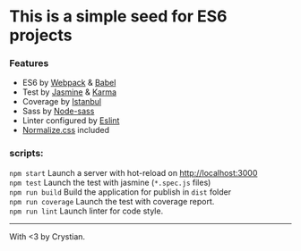 # This is a simple seed for ES6 projects

### Features

* ES6 by [Webpack](https://webpack.js.org/) & [Babel](https://babeljs.io/)
* Test by [Jasmine](https://jasmine.github.io/) & [Karma](https://karma-runner.github.io/4.0/index.html)
* Coverage by [Istanbul](https://istanbul.js.org/)
* Sass by [Node-sass](https://github.com/sass/node-sass)
* Linter configured by [Eslint](https://eslint.org/)
* [Normalize.css](https://necolas.github.io/normalize.css/) included


### scripts:

`npm start` Launch a server with hot-reload on [http://localhost:3000](http://localhost:3000)  
`npm test` Launch the test with jasmine (`*.spec.js` files)  
`npm run build` Build the application for publish in `dist` folder  
`npm run coverage` Launch the test with coverage report.  
`npm run lint` Launch linter for code style.  

---

With <3 by Crystian. 
